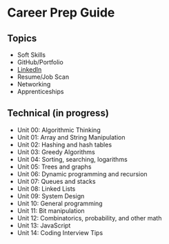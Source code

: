 # Career Prep Guide

## Topics
- Soft Skills
- GitHub/Portfolio
- [LinkedIn]()
- Resume/Job Scan
- Networking
- Apprenticeships

## Technical (in progress)
- Unit 00: Algorithmic Thinking
- Unit 01: Array and String Manipulation
- Unit 02: Hashing and hash tables
- Unit 03: Greedy Algorithms
- Unit 04: Sorting, searching, logarithms
- Unit 05: Trees and graphs
- Unit 06: Dynamic programming and recursion
- Unit 07: Queues and stacks
- Unit 08: Linked Lists
- Unit 09: System Design
- Unit 10: General programming
- Unit 11: Bit manipulation
- Unit 12: Combinatorics, probability, and other math
- Unit 13: JavaScript
- Unit 14: Coding Interview Tips
